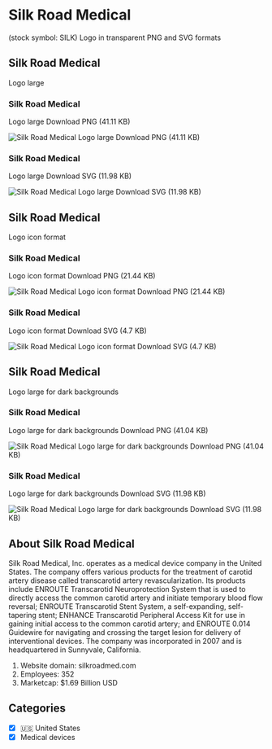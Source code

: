 # Silk Road Medical
 (stock symbol: SILK) Logo in transparent PNG and SVG formats

## Silk Road Medical
 Logo large

### Silk Road Medical
 Logo large Download PNG (41.11 KB)

![Silk Road Medical
 Logo large Download PNG (41.11 KB)](/img/orig/SILK_BIG-1247415b.png)

### Silk Road Medical
 Logo large Download SVG (11.98 KB)

![Silk Road Medical
 Logo large Download SVG (11.98 KB)](/img/orig/SILK_BIG-be5dbcf9.svg)

## Silk Road Medical
 Logo icon format

### Silk Road Medical
 Logo icon format Download PNG (21.44 KB)

![Silk Road Medical
 Logo icon format Download PNG (21.44 KB)](/img/orig/SILK-b0d13ca4.png)

### Silk Road Medical
 Logo icon format Download SVG (4.7 KB)

![Silk Road Medical
 Logo icon format Download SVG (4.7 KB)](/img/orig/SILK-eefd105b.svg)

## Silk Road Medical
 Logo large for dark backgrounds

### Silk Road Medical
 Logo large for dark backgrounds Download PNG (41.04 KB)

![Silk Road Medical
 Logo large for dark backgrounds Download PNG (41.04 KB)](/img/orig/SILK_BIG.D-79f85ec6.png)

### Silk Road Medical
 Logo large for dark backgrounds Download SVG (11.98 KB)

![Silk Road Medical
 Logo large for dark backgrounds Download SVG (11.98 KB)](/img/orig/SILK_BIG.D-b2815367.svg)

## About Silk Road Medical


Silk Road Medical, Inc. operates as a medical device company in the United States. The company offers various products for the treatment of carotid artery disease called transcarotid artery revascularization. Its products include ENROUTE Transcarotid Neuroprotection System that is used to directly access the common carotid artery and initiate temporary blood flow reversal; ENROUTE Transcarotid Stent System, a self-expanding, self-tapering stent; ENHANCE Transcarotid Peripheral Access Kit for use in gaining initial access to the common carotid artery; and ENROUTE 0.014 Guidewire for navigating and crossing the target lesion for delivery of interventional devices. The company was incorporated in 2007 and is headquartered in Sunnyvale, California.

1. Website domain: silkroadmed.com
2. Employees: 352
3. Marketcap: $1.69 Billion USD


## Categories
- [x] 🇺🇸 United States
- [x] Medical devices
